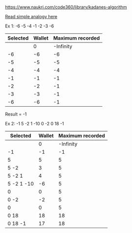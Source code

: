 https://www.naukri.com/code360/library/kadanes-algorithm

[Read simple analogy here](../../practice/problem5/Kadane's%20Algorithm.txt)

Ex 1: -6 -5 -4 -1 -2 -3 -6

| Selected | Wallet | Maximum recorded |
|----------|--------|------------------|
|          | 0      | -Infinity        |
| -6       | -6     | -6               |
| -5       | -5     | -5               |
| -4       | -4     | -4               |
| -1       | -1     | -1               |
| -2       | -2     | -1               |
| -3       | -3     | -1               |
| -6       | -6     | -1               |               

Result = -1

Ex 2: -1 5 -2 1 -10 0 -2 0 18 -1

| Selected   | Wallet | Maximum recorded |
|------------|--------|------------------|
|            | 0      | -Infinity        |
| -1         | -1     | -1               |
| 5          | 5      | 5                |
| 5 -2       | 3      | 5                |
| 5 -2 1     | 4      | 5                |
| 5 -2 1 -10 | -6     | 5                |
| 0          | 0      | 5                |
| 0 -2       | -2     | 5                |
| 0          | 0      | 5                |
| 0 18       | 18     | 18               |
| 0 18 -1    | 17     | 18               |

